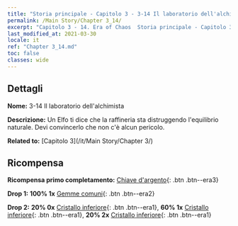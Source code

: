 ```yaml
---
title: "Storia principale - Capitolo 3 - 3-14 Il laboratorio dell'alchimista"
permalink: /Main Story/Chapter 3_14/
excerpt: "Capitolo 3 - 14. Era of Chaos  Storia principale - Capitolo 3_14. 3-14 Il laboratorio dell'alchimista"
last_modified_at: 2021-03-30
locale: it
ref: "Chapter 3_14.md"
toc: false
classes: wide
---
```


## Dettagli

 **Nome:** 3-14 Il laboratorio dell'alchimista

 **Descrizione:** Un Elfo ti dice che la raffineria sta distruggendo l'equilibrio naturale. Devi convincerlo che non c'è alcun pericolo.

 **Related to:** [Capitolo 3](/it/Main Story/Chapter 3/)

## Ricompensa

 **Ricompensa primo completamento:** [Chiave d'argento](/it/Items/con_693/){: .btn .btn--era3}

 **Drop 1:** **100% 1x** [Gemme comuni](/it/Items/mat_10/){: .btn .btn--era2}

 **Drop 2:** **20% 0x** [Cristallo inferiore](/it/Items/mat_5/){: .btn .btn--era1}, **60% 1x** [Cristallo inferiore](/it/Items/mat_5/){: .btn .btn--era1}, **20% 2x** [Cristallo inferiore](/it/Items/mat_5/){: .btn .btn--era1}

